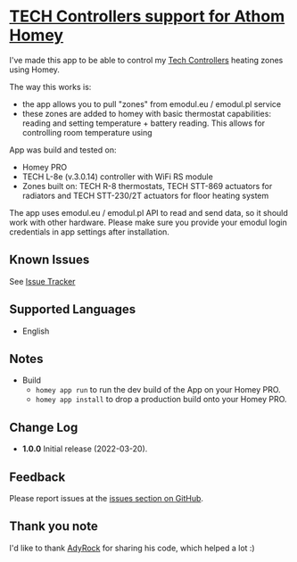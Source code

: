 # [TECH Controllers support for Athom Homey](https://github.com/tomaszkoperski/com.tech-controllers)

I've made this app to be able to control my [Tech Controllers](https://www.tech-controllers.com) heating zones using Homey.

The way this works is:
- the app allows you to pull "zones" from emodul.eu / emodul.pl service
- these zones are added to homey with basic thermostat capabilities: reading and setting temperature + battery reading. This allows for controlling room temperature using

App was build and tested on:
- Homey PRO
- TECH L-8e (v.3.0.14) controller with WiFi RS module
- Zones built on: TECH R-8 thermostats, TECH STT-869 actuators for radiators and TECH STT-230/2T actuators for floor heating system

The app uses emodul.eu / emodul.pl API to read and send data, so it should work with other hardware.
Please make sure you provide your emodul login credentials in app settings after installation.

## Known Issues
See [Issue Tracker](https://github.com/tomaszkoperski/com.tech-controllers/issues)

## Supported Languages

* English

## Notes
* Build
  * `homey app run` to run the dev build of the App on your Homey PRO.
  * `homey app install` to drop a production build onto your Homey PRO.

## Change Log
* **1.0.0** Initial release (2022-03-20).

## Feedback

Please report issues at the [issues section on GitHub](https://github.com/tomaszkoperski/com.tech-controllers/issues).

## Thank you note

I'd like to thank [AdyRock](https://github.com/AdyRock) for sharing his code, which helped a lot :)